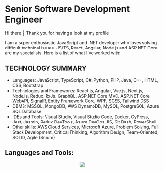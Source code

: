 # Senior Software Development Engineer

Hi there 👋 Thank you for having a look at my profile

I am a super enthusiastic JavaScript and .NET developer who loves solving difficult technical issues.
JS/TS, React, Angular, Node.js and ASP.NET Core are my specialists.
Here is a list of what I've worked with:

## TECHNOLOGY SUMMARY

- Languages: JavaScript, TypeScript, C#, Python, PHP, Java, C++, HTML, CSS, Bootstrap
- Technologies and Frameworks: React.js, Angular, Vue.js, Next.js, Node.js, Redux, RxJs, GraphQL, ASP.NET Core MVC, ASP.NET Core WebAPI, SignalR, Entity Framework Core, WPF, SCSS, Tailwind CSS
- DBMS: MSSQL, MongoDB, AWS DynamoDB, MySQL, PostgreSQL, Azure SQL Database
- IDEs and Tools: Visual Studio, Visual Studio Code, Docker, CyPress, Jest, Jasmin, Redux DevTools, Azure DevOps, IIS, Git Bash, PowerShell
- Other skills:	AWS Cloud Services, Microsoft Azure, Problem Solving, Full Stack Development, Critical Thinking, Algorithm Design, Team-Oriented, SOLID, Agile (Scrum)

## Languages and Tools:

<p align="center">
  <a href="https://skillicons.dev">
    <img src="https://skillicons.dev/icons?i=javascript,typescript,react,redux,angular,rxjs,next,html,css,scss,tailwind,jest,webpack,nodejs,express,nestjs,mongodb,cs,dotnet,mysql,sqlite,postgres,graphql,docker,aws,azure,kubernetes,java,python,django,php,laravel,cpp" />
  </a>
</p>

